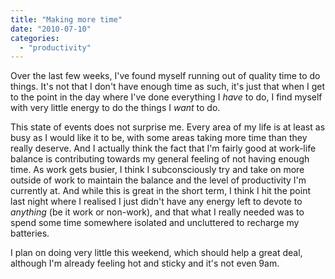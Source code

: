 ```yaml
---
title: "Making more time"
date: "2010-07-10"
categories: 
  - "productivity"
---
```


Over the last few weeks, I've found myself running out of quality time to do things. It's not that I don't have enough time as such, it's just that when I get to the point in the day where I've done everything I _have_ to do, I find myself with very little energy to do the things I _want_ to do.  
  
This state of events does not surprise me. Every area of my life is at least as busy as I would like it to be, with some areas taking more time than they really deserve. And I actually think the fact that I'm fairly good at work-life balance is contributing towards my general feeling of not having enough time. As work gets busier, I think I subconsciously try and take on more outside of work to maintain the balance and the level of productivity I'm currently at. And while this is great in the short term, I think I hit the point last night where I realised I just didn't have any energy left to devote to _anything_ (be it work or non-work), and that what I really needed was to spend some time somewhere isolated and uncluttered to recharge my batteries.  
  
I plan on doing very little this weekend, which should help a great deal, although I'm already feeling hot and sticky and it's not even 9am.
